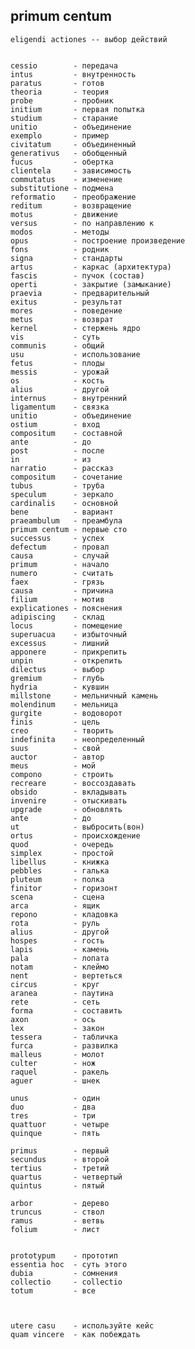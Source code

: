 ## primum centum

    eligendi actiones -- выбор действий
    

    cessio        - передача
    intus         - внутренность
    paratus       - готов
    theoria       - теория
    probe         - пробник
    initium       - первая попытка
    studium       - старание
    unitio        - объединение
    exemplo       - пример
    civitatum     - объединенный
    generativus   - обобщенный
    fucus         - обертка
    clientela     - зависимость
    commutatus    - изменение
    substitutione - подмена
    reformatio    - преображение
    reditum       - возвращение
    motus         - движение
    versus        - по направлению к
    modos         - методы
    opus          - построение произведение
    fons          - родник
    signa         - стандарты
    artus         - каркас (архитектура)
    fascis        - пучок (состав)
    operti        - закрытие (замыкание)
    praevia       - предварительный
    exitus        - результат
    mores         - поведение
    metus         - возврат
    kernel        - стержень ядро
    vis           - суть 
    communis      - общий
    usu           - использование
    fetus         - плоды
    messis        - урожай
    os            - кость
    alius         - другой
    internus      - внутренний
    ligamentum    - связка
    unitio        - объединение
    ostium        - вход
    compositum    - составной
    ante          - до
    post          - после
    in            - из
    narratio      - рассказ
    compositum    - сочетание
    tubus         - труба
    speculum      - зеркало
    cardinalis    - основной
    bene          - вариант
    praeambulum   - преамбула
    primum centum - первые сто
    successus     - успех
    defectum      - провал
    causa         - случай
    primum        - начало
    numero        - считать
    faex          - грязь
    causa         - причина
    filium        - мотив
    explicationes - пояснения
    adipiscing    - склад
    locus         - помещение
    superuacua    - избыточный
    excessus      - лишний
    apponere      - прикрепить
    unpin         - открепить
    dilectus      - выбор
    gremium       - глубь
    hydria        - кувшин
    millstone     - мельничный камень
    molendinum    - мельница
    gurgite       - водоворот
    finis         - цель
    creo          - творить
    indefinita    - неопределенный
    suus          - свой
    auctor        - автор
    meus          - мой
    compono       - строить
    recreare      - воссоздавать
    obsido        - вкладывать
    invenire      - отыскивать
    upgrade       - обновлять
    ante          - до
    ut            - выбросить(вон)
    ortus         - происхождение
    quod          - очередь
    simplex       - простой
    libellus      - книжка
    pebbles       - галька
    pluteum       - полка
    finitor       - горизонт
    scena         - сцена
    arca          - ящик
    repono        - кладовка
    rota          - руль
    alius         - другой
    hospes        - гость
    lapis         - камень
    pala          - лопата
    notam         - клеймо
    nent          - вертеться
    circus        - круг
    aranea        - паутина
    rete          - сеть
    forma         - составить
    axon          - ось
    lex           - закон
    tessera       - табличка
    furca         - развилка
    malleus       - молот
    culter        - нож
    raquel        - ракель
    aguer         - шнек

    unus          - один
    duo           - два
    tres          - три
    quattuor      - четыре
    quinque       - пять

    primus        - первый
    secundus      - второй
    tertius       - третий 
    quartus       - четвертый
    quintus       - пятый

    arbor         - дерево
    truncus       - ствол
    ramus         - ветвь
    folium        - лист


    prototypum    - прототип
    essentia hoc  - суть этого
    dubia         - сомнения
    collectio     - collectio
    totum         - все
  


    utere casu    - используйте кейс
    quam vincere  - как побеждать

    
##
##
##



